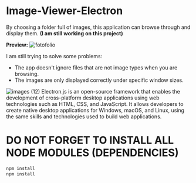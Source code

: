 # Image-Viewer-Electron

By choosing a folder full of images, this application can browse through and display them. **(I am still working on this project)**

**Preview:**
![fotofolio](https://github.com/Arthur-byte-code/Image-Viewer-Electron/assets/152222113/61bd3d76-42f4-4929-9524-2326f718ce14)

I am still trying to solve some problems:
- The app doesn't ignore files that are not image types when you are browsing.
- The images are only displayed correctly under specific window sizes.

![images (12)](https://github.com/Arthur-byte-code/MusicPlayer-Electron/assets/152222113/6290b846-aa3c-40e8-a5b7-0387eefd00ca)
Electron.js is an open-source framework that enables the development of cross-platform desktop applications using web technologies such as HTML, CSS, and JavaScript. It allows developers to create native desktop applications for Windows, macOS, and Linux, using the same skills and technologies used to build web applications.

# DO NOT FORGET TO INSTALL ALL NODE MODULES (DEPENDENCIES)
```bash
npm install
npm install
